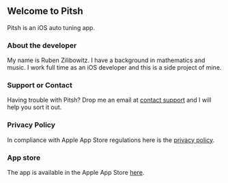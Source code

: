 ## Welcome to Pitsh

Pitsh is an iOS auto tuning app.

### About the developer

My name is Ruben Zilibowitz. I have a background in mathematics and music. I work full time as an iOS developer and this is a side project of mine.

### Support or Contact

Having trouble with Pitsh? Drop me an email at [contact support](mailto:pitsh_AT_rubenz.net) and I will help you sort it out.

### Privacy Policy

In compliance with Apple App Store regulations here is the
[privacy policy](privacy).

### App store

The app is available in the Apple App Store [here](https://apps.apple.com/us/app/pitsh/id1620263782).
